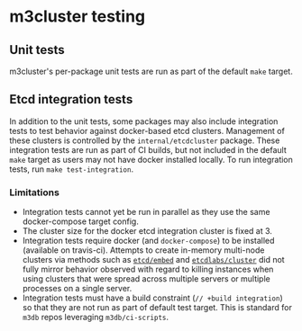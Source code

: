 # m3cluster testing

## Unit tests

m3cluster's per-package unit tests are run as part of the default `make` target.

## Etcd integration tests

In addition to the unit tests, some packages may also include integration tests
to test behavior against docker-based etcd clusters. Management of these
clusters is controlled by the `internal/etcdcluster` package. These integration
tests are run as part of CI builds, but not included in the default `make`
target as users may not have docker installed locally. To run integration tests,
run `make test-integration`.

### Limitations

- Integration tests cannot yet be run in parallel as they use the same
  docker-compose target config.
- The cluster size for the docker etcd integration cluster is fixed at 3.
- Integration tests require docker (and `docker-compose`) to be installed
  (available on travis-ci). Attempts to create in-memory multi-node clusters via
  methods such as [`etcd/embed`](https://godoc.org/github.com/coreos/etcd/embed)
  and [`etcdlabs/cluster`](https://godoc.org/github.com/coreos/etcdlabs/cluster)
  did not fully mirror behavior observed with regard to killing instances when
  using clusters that were spread across multiple servers or multiple processes
  on a single server.
- Integration tests must have a build constraint (`// +build integration`) so
  that they are not run as part of default test target. This is standard for
  `m3db` repos leveraging `m3db/ci-scripts`.
